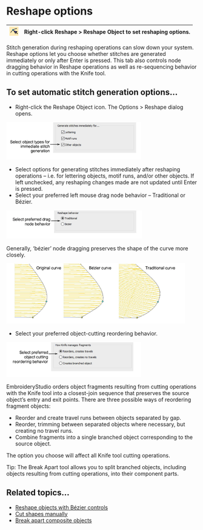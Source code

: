 # Reshape options

| ![ReshapeObject.png](assets/ReshapeObject.png) | Right-click Reshape > Reshape Object to set reshaping options. |
| ---------------------------------------------- | -------------------------------------------------------------- |

Stitch generation during reshaping operations can slow down your system. Reshape options let you choose whether stitches are generated immediately or only after Enter is pressed. This tab also controls node dragging behavior in Reshape operations as well as re-sequencing behavior in cutting operations with the Knife tool.

## To set automatic stitch generation options...

- Right-click the Reshape Object icon. The Options > Reshape dialog opens.

![settings00085.png](assets/settings00085.png)

- Select options for generating stitches immediately after reshaping operations – i.e. for lettering objects, motif runs, and/or other objects. If left unchecked, any reshaping changes made are not updated until Enter is pressed.
- Select your preferred left mouse drag node behavior – Traditional or Bézier.

![settings00088.png](assets/settings00088.png)

Generally, ‘bézier’ node dragging preserves the shape of the curve more closely.

![settings00091.png](assets/settings00091.png)

- Select your preferred object-cutting reordering behavior.

![settings00094.png](assets/settings00094.png)

EmbroideryStudio orders object fragments resulting from cutting operations with the Knife tool into a closest-join sequence that preserves the source object’s entry and exit points. There are three possible ways of reordering fragment objects:

- Reorder and create travel runs between objects separated by gap.
- Reorder, trimming between separated objects where necessary, but creating no travel runs.
- Combine fragments into a single branched object corresponding to the source object.

The option you choose will affect all Knife tool cutting operations.

Tip: The Break Apart tool allows you to split branched objects, including objects resulting from cutting operations, into their component parts.

## Related topics...

- [Reshape objects with Bézier controls](../../Modifying/reshape/Reshape_objects_with_Bézier_controls)
- [Cut shapes manually](../../Modifying/reshape/Cut_shapes_manually)
- [Break apart composite objects](../../Modifying/reshape/Break_apart_composite_objects)

